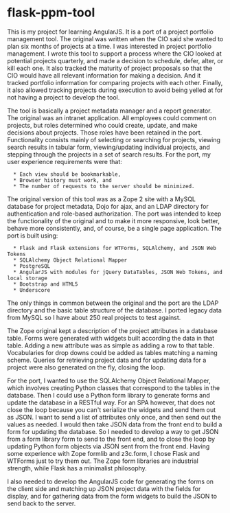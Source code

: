 # flask-ppm-tool
This is my project for learning AngularJS. It is a port of a project portfolio management tool. The original was written when the CIO said she wanted to plan six months of projects at a time. I was interested in project portfolio management. I wrote this tool to support a process where the CIO looked at potential projects quarterly, and made a decision to schedule, defer, alter, or kill each one. It also tracked the maturity of project proposals so that the CIO would have all relevant information for making a decision. And it tracked portfolio information for comparing projects with each other. Finally, it also allowed tracking projects during execution to avoid being yelled at for not having a project to develop the tool.

The tool is basically a project metadata manager and a report generator. The original was an intranet application. All employees could comment on projects, but roles determined who could create, update, and make decisions about projects. Those roles have been retained in the port. Functionality consists mainly of selecting or searching for projects, viewing search results in tabular form, viewing/updating individual projects, and stepping through the projects in a set of search results. For the port, my user experience requirements were that:

      * Each view should be bookmarkable,
      * Browser history must work, and
      * The number of requests to the server should be minimized.

The original version of this tool was as a Zope 2 site with a MySQL database for project metadata, Dojo for ajax, and an LDAP directory for authentication and role-based authorization. The port was intended to keep the functionality of the original and to make it more responsive, look better, behave more consistently, and, of course, be a single page application. The port is built using:

      * Flask and Flask extensions for WTForms, SQLAlchemy, and JSON Web Tokens
      * SQLAlchemy Object Relational Mapper
      * PostgreSQL
      * AngularJS with modules for jQuery DataTables, JSON Web Tokens, and local storage
      * Bootstrap and HTML5
      * Underscore

The only things in common between the original and the port are the LDAP directory and the basic table structure of the database. I ported legacy data from MySQL so I have about 250 real projects to test against.

The Zope original kept a description of the project attributes in a database table. Forms were generated with widgets built according the data in that table. Adding a new attribute was as simple as adding a row to that table. Vocabularies for drop downs could be added as tables matching a naming scheme. Queries for retrieving project data and for updating data for a project were also generated on the fly, closing the loop.

For the port, I wanted to use the SQLAlchemy Object Relational Mapper, which involves creating Python classes that correspond to the tables in the database. Then I could use a Python form library to generate forms and update the database in a RESTful way. For an SPA however, that does not close the loop because you can't serialize the widgets and send them out as JSON. I want to send a list of attributes only once, and then send out the values as needed. I would then take JSON data from the front end to build a form for updating the database. So I needed to develop a way to get JSON from a form library form to send to the front end, and to close the loop by updating Python form objects via JSON sent from the front end. Having some experience with Zope formlib and z3c.form, I chose Flask and WTForms just to try them out. The Zope form libraries are industrial strength, while Flask has a minimalist philosophy.

I also needed to develop the AngularJS code for generating the forms on the client side and matching up JSON project data with the fields for display, and for gathering data from the form widgets to build the JSON to send back to the server.


